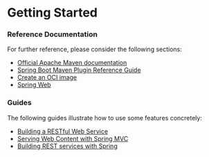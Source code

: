 # Getting Started

### Reference Documentation
For further reference, please consider the following sections:

* [Official Apache Maven documentation](https://maven.apache.org/guides/index.html)
* [Spring Boot Maven Plugin Reference Guide](https://docs.spring.io/spring-boot/docs/3.1.6.RELEASE/maven-plugin/reference/html/)
* [Create an OCI image](https://docs.spring.io/spring-boot/docs/3.1.6.RELEASE/maven-plugin/reference/html/#build-image)
* [Spring Web](https://docs.spring.io/spring-boot/docs/3.1.6.RELEASE/reference/htmlsingle/index.html#web)

### Guides
The following guides illustrate how to use some features concretely:

* [Building a RESTful Web Service](https://spring.io/guides/gs/rest-service/)
* [Serving Web Content with Spring MVC](https://spring.io/guides/gs/serving-web-content/)
* [Building REST services with Spring](https://spring.io/guides/tutorials/rest/)

